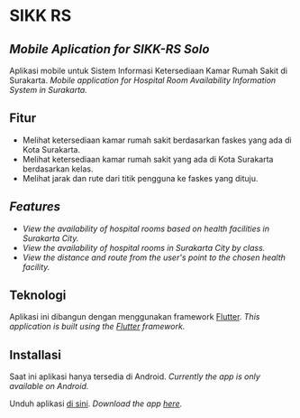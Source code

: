 # SIKK RS
## _Mobile Aplication for SIKK-RS Solo_

Aplikasi mobile untuk Sistem Informasi Ketersediaan Kamar Rumah Sakit di Surakarta.
_Mobile application for Hospital Room Availability Information System in Surakarta._

## Fitur

- Melihat ketersediaan kamar rumah sakit berdasarkan faskes yang ada di Kota Surakarta.
- Melihat ketersediaan kamar rumah sakit yang ada di Kota Surakarta berdasarkan kelas.
- Melihat jarak dan rute dari titik pengguna ke faskes yang dituju.

## _Features_

- _View the availability of hospital rooms based on health facilities in Surakarta City._
- _View the availability of hospital rooms in Surakarta City by class._
- _View the distance and route from the user's point to the chosen health facility._

## Teknologi

Aplikasi ini dibangun dengan menggunakan framework [Flutter](https://flutter.dev/).
_This application is built using the [Flutter](https://flutter.dev/) framework._


## Installasi
Saat ini aplikasi hanya tersedia di Android.
_Currently the app is only available on Android._

Unduh aplikasi [di sini](https://bit.ly/sikk-rs-solo).
_Download the app [here](https://bit.ly/sikk-rs-solo)._
